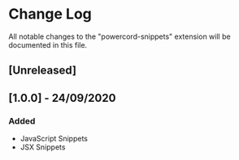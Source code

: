 # Change Log

All notable changes to the "powercord-snippets" extension will be documented in this file.

## [Unreleased]

## [1.0.0] - 24/09/2020
### Added
- JavaScript Snippets
- JSX Snippets